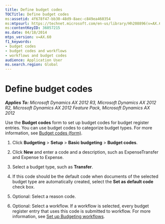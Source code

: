 ```yaml
---
title: Define budget codes
TOCTitle: Define budget codes
ms:assetid: 4f678f47-bb30-48d9-8aec-c849ea460354
ms:mtpsurl: https://technet.microsoft.com/en-us/library/Hh208896(v=AX.60)
ms:contentKeyID: 36057215
ms.date: 04/18/2014
mtps_version: v=AX.60
f1_keywords:
- budget codes
- budget codes and workflows
- workflows and budget codes
audience: Application User
ms.search.region: Global
---
```


# Define budget codes 


_**Applies To:** Microsoft Dynamics AX 2012 R3, Microsoft Dynamics AX 2012 R2, Microsoft Dynamics AX 2012 Feature Pack, Microsoft Dynamics AX 2012_

Use the **Budget codes** form to set up budget codes for budget register entries. You can use budget codes to categorize budget types. For more information, see [Budget codes (form)](https://technet.microsoft.com/en-us/library/hh209638\(v=ax.60\)).

1.  Click **Budgeting** \> **Setup** \> **Basic budgeting** \> **Budget codes**.

2.  Click **New** and enter a code and a description, such as ExpenseTransfer and Expense to Expense.

3.  Select a budget type, such as **Transfer**.

4.  If this code should be the default code when documents of the selected budget type are automatically created, select the **Set as default code** check box.

5.  Optional: Select a reason code.

6.  Optional: Select a workflow. If a workflow is selected, every budget register entry that uses this code is submitted to workflow. For more information, see [Set up Budgeting workflows](set-up-budgeting-workflows.md).

  


